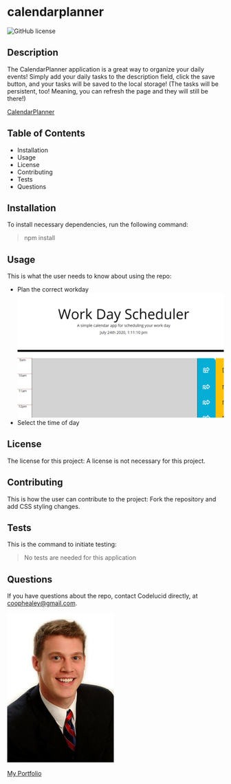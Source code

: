 # calendarplanner
  
![GitHub license](https://img.shields.io/badge/license-None-brightgreen)

## Description  

The CalendarPlanner application is a great way to organize your daily events! Simply add your daily tasks to the description field, click the save button, and your tasks will be saved to the local storage! (The tasks will be persistent, too! Meaning, you can refresh the page and they will still be there!) 

[CalendarPlanner](https://codelucid.github.io/calendarplanner/)

## Table of Contents
- Installation 
- Usage
- License
- Contributing
- Tests
- Questions  

## Installation  

To install necessary dependencies, run the following command:
>npm install  

## Usage  

This is what the user needs to know about using the repo:
- Plan the correct workday
![Select Day](/stepOne.png)
- Select the time of day

## License  

The license for this project:
A license is not necessary for this project.  

## Contributing  

This is how the user can contribute to the project:
Fork the repository and add CSS styling changes.  

## Tests  

This is the command to initiate testing:
>No tests are needed for this application  

## Questions  

If you have questions about the repo, contact Codelucid directly, at coophealey@gmail.com.

[![My Profile Picture](/profilePic.png)](https://github.com/codelucid "My Profile Picture")

[My Portfolio](https://codelucid.github.io/Portfolio/ "My Portfolio")
